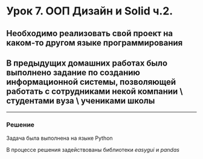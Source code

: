 # Урок 7. ООП Дизайн и Solid ч.2.

## Необходимо реализовать свой проект на каком-то другом языке программирования

## В предыдущих домашних работах было выполнено задание по созданию информационной системы, позволяющей работать с сотрудниками некой компании \ студентами вуза \ учениками школы

___
### Решение

Задача была выполнена на языке Python

В процессе решения задействованы библиотеки _easygui_ и _pandas_